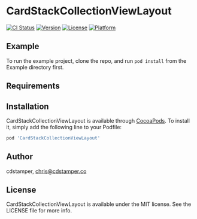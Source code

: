 # CardStackCollectionViewLayout

[![CI Status](https://img.shields.io/travis/cdstamper/CardStackCollectionViewLayout.svg?style=flat)](https://travis-ci.org/cdstamper/CardStackCollectionViewLayout)
[![Version](https://img.shields.io/cocoapods/v/CardStackCollectionViewLayout.svg?style=flat)](https://cocoapods.org/pods/CardStackCollectionViewLayout)
[![License](https://img.shields.io/cocoapods/l/CardStackCollectionViewLayout.svg?style=flat)](https://cocoapods.org/pods/CardStackCollectionViewLayout)
[![Platform](https://img.shields.io/cocoapods/p/CardStackCollectionViewLayout.svg?style=flat)](https://cocoapods.org/pods/CardStackCollectionViewLayout)

## Example

To run the example project, clone the repo, and run `pod install` from the Example directory first.

## Requirements

## Installation

CardStackCollectionViewLayout is available through [CocoaPods](https://cocoapods.org). To install
it, simply add the following line to your Podfile:

```ruby
pod 'CardStackCollectionViewLayout'
```

## Author

cdstamper, chris@cdstamper.co

## License

CardStackCollectionViewLayout is available under the MIT license. See the LICENSE file for more info.

